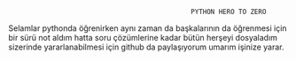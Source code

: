                                                   PYTHON HERO TO ZERO

Selamlar pythonda öğrenirken aynı zaman da başkalarının da öğrenmesi için bir sürü not aldım hatta soru çözümlerine kadar 
bütün herşeyi dosyaladım sizerinde yararlanabilmesi için github da paylaşıyorum umarım işinize yarar.
